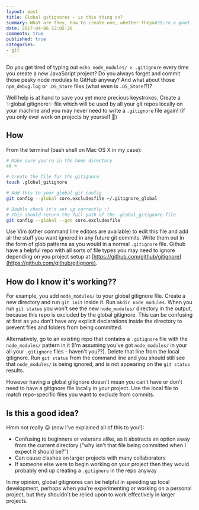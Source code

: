 ```yaml
---
layout: post
title: Global gitignores - is this thing on?
summary: What are they, how to create one, whether they&#39;re a good idea and how to check it&#39;s working!!
date: 2017-04-06 22:05:26
comments: true
published: true
categories:
- git
---
```


Do you get tired of typing out `echo node_modules/ > .gitignore` every time you create a new JavaScript project? Do you always forget and commit those pesky node modules to GitHub anyway? And what about those `npm_debug.log` or `.DS_Store` files (what even is `.DS_Store`⁉️)?

Well help is at hand to save you yet more precious keystrokes. Create a ✨global gitignore✨ file which will be used by all your git repos locally on your machine and you may never need to write a `.gitignore` file again! (if you only ever work on projects by yourself 🎻)

## How

From the terminal (bash shell on Mac OS X in my case):

```bash
# Make sure you're in the home directory
cd ~

# Create the file for the gitignore
touch .global_gitignore

# Add this to your global git config
git config --global core.excludesfile ~/.gitignore_global

# Double check it's set up correctly :)
# This should return the full path of the .global_gitignore file
git config --global --get core.excludesfile
```

Use Vim (other command line editors are available) to edit this file and add all the stuff you want ignored in any future git commits. Write them out in the form of glob patterns as you would in a normal `.gitignore` file. Github have a helpful repo with all sorts of file types you may need to ignore depending on you project setup at [https://github.com/github/gitignore](https://github.com/github/gitignore).

## How do I know it's working??

For example, you add `node_modules/` to your global gitignore file. Create a new directory and run `git init` inside it. Run `mkdir node_modules`. When you run `git status` you won't see the new `node_modules/` directory in the output, because this repo is excluded by the global gitignore. This can be confusing at first as you don't have any explicit declarations inside the directory to prevent files and folders from being committed.

Alternatively, go to an existing repo that contains a `.gitignore` file with the `node_modules/` pattern in it (I'm assuming you've got `node_modules/` in your all your `.gitignore` files - haven't you??). Delete that line from the local gitignore. Run `git status` from the command line and you should still see that `node_modules/` is being ignored, and is not appearing on the `git status` results.

However having a global gitignore doesn't mean you can't have or don't need to have a gitignore file locally in your project. Use the local file to match repo-specific files you want to exclude from commits.

## Is this a good idea?

Hmm not really 😑 (now I've explained all of this to you!):

* Confusing to beginners or veterans alike, as it abstracts an option away from the current directory ("why isn't that file being committed when I expect it should be?")
* Can cause clashes on larger projects with many collaborators
* If someone else were to begin working on your project then they would probably end up creating a `.gitignore` in the repo anyway

In my opinion, global gitignores can be helpful in speeding up local development, perhaps when you're experimenting or working on a personal project, but they shouldn't be relied upon to work effectively in larger projects.